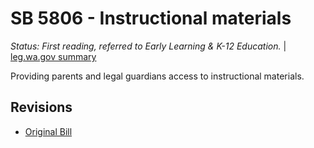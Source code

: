 # SB 5806 - Instructional materials
*Status: First reading, referred to Early Learning & K-12 Education.* | [leg.wa.gov summary](https://app.leg.wa.gov/billsummary?BillNumber=5806&Year=2021)

Providing parents and legal guardians access to instructional materials.

## Revisions
* [Original Bill](1/)